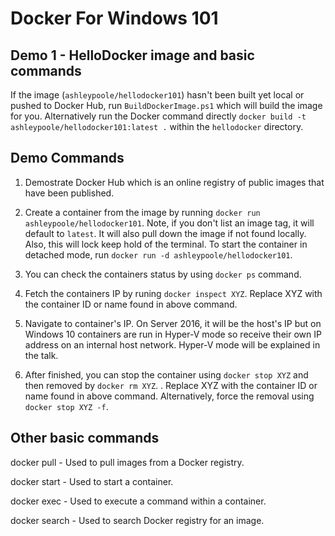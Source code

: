 # Docker For Windows 101

## Demo 1 - HelloDocker image and basic commands

If the image (`ashleypoole/hellodocker101`) hasn't been built yet local or pushed to Docker Hub, run `BuildDockerImage.ps1` which will build the image for you. Alternatively run the Docker command directly `docker build -t ashleypoole/hellodocker101:latest .` within the `hellodocker` directory.

## Demo Commands

1) Demostrate Docker Hub which is an online registry of public images that have been published.

2) Create a container from the image by running `docker run ashleypoole/hellodocker101`.
Note, if you don't list an image tag, it will default to `latest`. It will also pull down the image if not found locally.
Also, this will lock keep hold of the terminal. To start the container in detached mode, run `docker run -d ashleypoole/hellodocker101`.

3) You can check the containers status by using `docker ps` command.

4) Fetch the containers IP by runing `docker inspect XYZ`. Replace XYZ with the container ID or name found in above command.

5) Navigate to container's IP. On Server 2016, it will be the host's IP but on Windows 10 containers are run in Hyper-V mode so receive their own IP address on an internal host network. Hyper-V mode will be explained in the talk.

6) After finished, you can stop the container using `docker stop XYZ` and then removed by `docker rm XYZ`. . Replace XYZ with the container ID or name found in above command. Alternatively, force the removal using `docker stop XYZ -f`.

## Other basic commands
docker pull - Used to pull images from a Docker registry.

docker start - Used to start a container.

docker exec - Used to execute a command within a container.

docker search - Used to search Docker registry for an image.